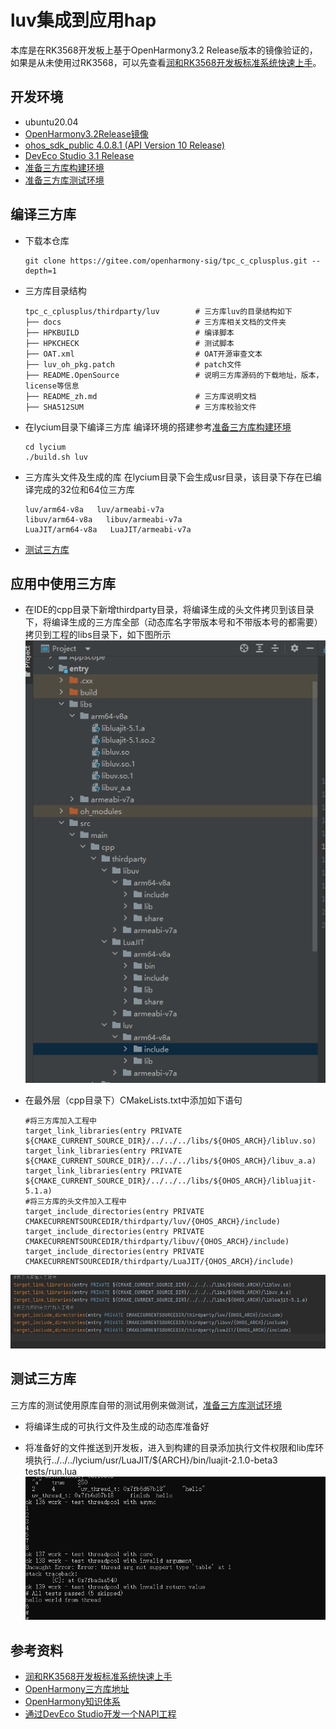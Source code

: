 # luv集成到应用hap

本库是在RK3568开发板上基于OpenHarmony3.2 Release版本的镜像验证的，如果是从未使用过RK3568，可以先查看[润和RK3568开发板标准系统快速上手](https://gitee.com/openharmony-sig/knowledge_demo_temp/tree/master/docs/rk3568_helloworld)。

## 开发环境

- ubuntu20.04
- [OpenHarmony3.2Release镜像](https://gitee.com/link?target=https%3A%2F%2Frepo.huaweicloud.com%2Fopenharmony%2Fos%2F3.2-Release%2Fdayu200_standard_arm32.tar.gz)
- [ohos_sdk_public 4.0.8.1 (API Version 10 Release)](https://gitee.com/link?target=http%3A%2F%2Fdownload.ci.openharmony.cn%2Fversion%2FMaster_Version%2FOpenHarmony_4.0.8.1%2F20230608_091058%2Fversion-Master_Version-OpenHarmony_4.0.8.1-20230608_091058-ohos-sdk-public.tar.gz)
- [DevEco Studio 3.1 Release](https://gitee.com/link?target=https%3A%2F%2Fcontentcenter-vali-drcn.dbankcdn.cn%2Fpvt_2%2FDeveloperAlliance_package_901_9%2F81%2Fv3%2FtgRUB84wR72nTfE8Ir_xMw%2Fdevecostudio-windows-3.1.0.501.zip%3FHW-CC-KV%3DV1%26HW-CC-Date%3D20230621T074329Z%26HW-CC-Expire%3D315360000%26HW-CC-Sign%3D22F6787DF6093ECB4D4E08F9379B114280E1F65DA710599E48EA38CB24F3DBF2)
- [准备三方库构建环境](../../../lycium/README.md#1编译环境准备)
- [准备三方库测试环境](../../../lycium/README.md#3ci环境准备)

## 编译三方库

- 下载本仓库
  ```
  git clone https://gitee.com/openharmony-sig/tpc_c_cplusplus.git --depth=1
  ```
- 三方库目录结构
  ```
  tpc_c_cplusplus/thirdparty/luv        # 三方库luv的目录结构如下
  ├── docs                              # 三方库相关文档的文件夹
  ├── HPKBUILD                          # 编译脚本
  ├── HPKCHECK                          # 测试脚本
  ├── OAT.xml                           # OAT开源审查文本
  ├── luv_oh_pkg.patch                  # patch文件
  ├── README.OpenSource                 # 说明三方库源码的下载地址，版本，license等信息
  ├── README_zh.md                      # 三方库说明文档
  ├── SHA512SUM                         # 三方库校验文件
  ```

- 在lycium目录下编译三方库 
  编译环境的搭建参考[准备三方库构建环境](../../../lycium/README.md#1编译环境准备)
  ``` 
  cd lycium
  ./build.sh luv
  ```
- 三方库头文件及生成的库
  在lycium目录下会生成usr目录，该目录下存在已编译完成的32位和64位三方库
  ```
  luv/arm64-v8a   luv/armeabi-v7a
  libuv/arm64-v8a   libuv/armeabi-v7a
  LuaJIT/arm64-v8a   LuaJIT/armeabi-v7a
  ```

- [测试三方库](#测试三方库)

## 应用中使用三方库

- 在IDE的cpp目录下新增thirdparty目录，将编译生成的头文件拷贝到该目录下，将编译生成的三方库全部（动态库名字带版本号和不带版本号的都需要）拷贝到工程的libs目录下，如下图所示
  &nbsp;
![thirdparty_install_dir](pic/luv_install_dir.png)

- 在最外层（cpp目录下）CMakeLists.txt中添加如下语句
  ```shell
  #将三方库加入工程中
  target_link_libraries(entry PRIVATE ${CMAKE_CURRENT_SOURCE_DIR}/../../../libs/${OHOS_ARCH}/libluv.so)
  target_link_libraries(entry PRIVATE ${CMAKE_CURRENT_SOURCE_DIR}/../../../libs/${OHOS_ARCH}/libuv_a.a)
  target_link_libraries(entry PRIVATE ${CMAKE_CURRENT_SOURCE_DIR}/../../../libs/${OHOS_ARCH}/libluajit-5.1.a)
  #将三方库的头文件加入工程中
  target_include_directories(entry PRIVATE CMAKECURRENTSOURCEDIR/thirdparty/luv/{OHOS_ARCH}/include)
  target_include_directories(entry PRIVATE CMAKECURRENTSOURCEDIR/thirdparty/libuv/{OHOS_ARCH}/include)
  target_include_directories(entry PRIVATE CMAKECURRENTSOURCEDIR/thirdparty/LuaJIT/{OHOS_ARCH}/include)

  ```

![luv_usage](pic/luv_usage.png)

## 测试三方库
三方库的测试使用原库自带的测试用例来做测试，[准备三方库测试环境](../../../lycium/README.md#3ci环境准备)

- 将编译生成的可执行文件及生成的动态库准备好

- 将准备好的文件推送到开发板，进入到构建的目录添加执行文件权限和lib库环境执行../../../lycium/usr/LuaJIT/${ARCH}/bin/luajit-2.1.0-beta3 tests/run.lua
&nbsp;![luv_test](pic/luv_test.png)

## 参考资料
- [润和RK3568开发板标准系统快速上手](https://gitee.com/openharmony-sig/knowledge_demo_temp/tree/master/docs/rk3568_helloworld)
- [OpenHarmony三方库地址](https://gitee.com/openharmony-tpc)
- [OpenHarmony知识体系](https://gitee.com/openharmony-sig/knowledge)
- [通过DevEco Studio开发一个NAPI工程](https://gitee.com/openharmony-sig/knowledge_demo_temp/blob/master/docs/napi_study/docs/hello_napi.md)
